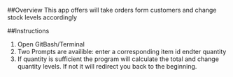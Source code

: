 

##Overview
This app offers will take orders form customers and change stock levels accordingly

##Instructions
1. Open GitBash/Terminal
2. Two Prompts are availible: 
    enter a corresponding item id 
    endter quantity
3. If quantity is sufficient the program will calculate the total and change quantity levels. If not it will redirect you back to the beginning.
